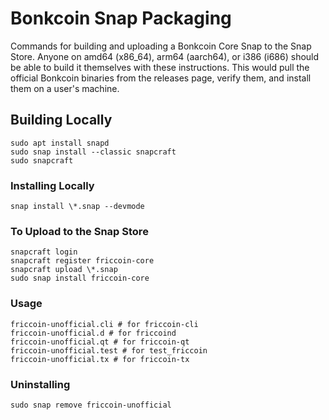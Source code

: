 # Bonkcoin Snap Packaging

Commands for building and uploading a Bonkcoin Core Snap to the Snap Store. Anyone on amd64 (x86_64), arm64 (aarch64), or i386 (i686) should be able to build it themselves with these instructions. This would pull the official Bonkcoin binaries from the releases page, verify them, and install them on a user's machine.

## Building Locally
```
sudo apt install snapd
sudo snap install --classic snapcraft
sudo snapcraft
```

### Installing Locally
```
snap install \*.snap --devmode
```

### To Upload to the Snap Store
```
snapcraft login
snapcraft register friccoin-core
snapcraft upload \*.snap
sudo snap install friccoin-core
```

### Usage
```
friccoin-unofficial.cli # for friccoin-cli
friccoin-unofficial.d # for friccoind
friccoin-unofficial.qt # for friccoin-qt
friccoin-unofficial.test # for test_friccoin
friccoin-unofficial.tx # for friccoin-tx
```

### Uninstalling
```
sudo snap remove friccoin-unofficial
```